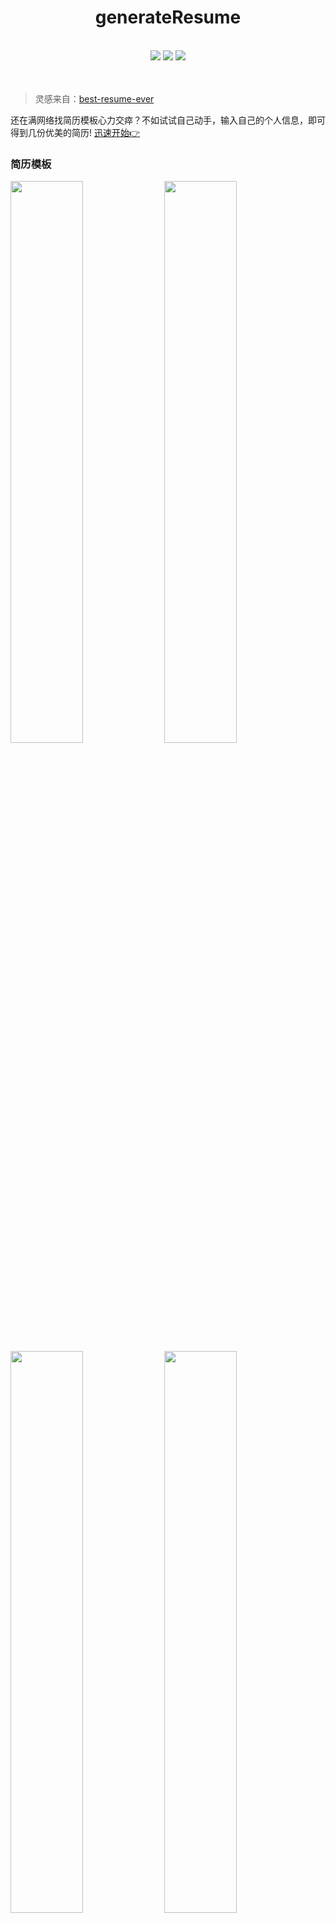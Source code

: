 <h1 align="center">generateResume</h1>
<br />
 <div align="center">
 <img src="https://img.shields.io/badge/-vue-green"/>
 <img src="https://img.shields.io/badge/download-pdf-orange"/>
 <img src="https://img.shields.io/badge/build-passing-brightgreen"/>
</div> 
<br />
<br />

   >灵感来自：[best-resume-ever](https://github.com/salomonelli/best-resume-ever)

   还在满网络找简历模板心力交瘁？不如试试自己动手，输入自己的个人信息，即可得到几份优美的简历!  [迅速开始👉](http://www.xieyezi.com:9000/#/)


### 简历模板


<div text="center">
 <img width="48%" src="https://i.loli.net/2019/08/23/98JgkM7ydl564pS.jpg"/>
 <img width="48%" src="https://i.loli.net/2019/08/23/Ni3nudWU6Br7e2y.jpg"/>
 <img width="48%" src="https://i.loli.net/2019/08/23/Amr5qBPVvE16gKc.jpg"/>
 <img width="48%" src="https://i.loli.net/2019/08/23/36xkQIpLD5fCiyX.jpg"/>
 <img width="48%" src="https://i.loli.net/2019/08/23/WlivmE8zQABU5bM.jpg"/>
 <img width="48%" src="https://i.loli.net/2019/08/23/lMGSVmiNu5DfC21.jpg"/>
 <img width="48%" src="https://i.loli.net/2019/08/23/YayK1qitwBbShs8.jpg"/>
 <img width="48%" src="https://i.loli.net/2019/08/23/EXG2Ij9QxrU57KC.jpg"/>
</div> 



### 开发环境
   1. `vue` 实现前台功能;
   2. `vuex` 实现数据保存;
   3. `localstorage` 实现本地缓存;
   4. `element ui` 页面布局;
   5. `font-awesome` 实现字体和图标的加载;
   6. `webpack` 对项目进行打包
### 生产环境

   通过`docker`的`Dockerfile`文件制作为镜像，然后通过nginx来进行部署。   
   Dockerfile:
   ```docker
    # resum Dockerfile
    #指定node镜像对项目进行依赖安装和打包
    FROM node:10.16.0 AS builder
    # 将容器的工作目录设置为/app(当前目录，如果/app不存在，WORKDIR会创建/app文件夹)
    WORKDIR /app 
    COPY package.json /app/ 
    RUN npm config set registry "https://registry.npm.taobao.org/" \
        && npm install
    
    COPY . /app   
    RUN npm run build 

    #指定nginx配置项目，--from=builder 指的是从上一次 build 的结果中提取了编译结果(FROM node:alpine as builder)，即是把刚刚打包生成的dist放进nginx中
    FROM nginx
    COPY --from=builder app/dist /usr/share/nginx/html/
    COPY --from=builder app/nginx.conf /etc/nginx/nginx.conf


    #暴露容器80端口
    EXPOSE 80
   ```


### 目前的问题
   
  目前的下载功能是通过 `html2canvas`和 `jspdf` 这两个npm包。其实现的原理为:先通过`html2canvas`将html页面捕捉为图片，然后通过`jspdf`将图片复制到`pdf`上面去，由此得到我们的`pdf`文件，但是现在有一个很大的问题:生成的`pdf`太过模糊，目前不知道有什么更好的方法来解决这个问题。会持续寻找更好的方案。
